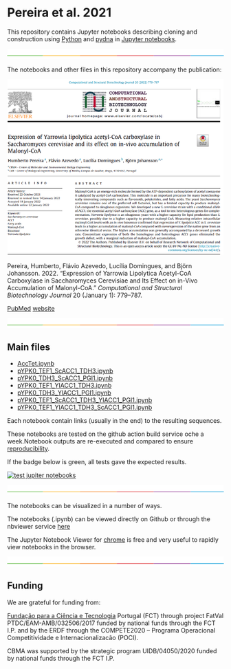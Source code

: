 # Pereira et al. 2021

This repository contains Jupyter notebooks describing cloning and construction using
[Python](https://www.python.org) and [pydna](https://github.com/BjornFJohansson/pydna) in
[Jupyter notebooks](https://jupyter.org).

![-----------------------------------------------------](accessory/line.png)


The notebooks and other files in this repository accompany the publication:

![abstract](accessory/abstract.png)

Pereira, Humberto, Flávio Azevedo, Lucília Domingues, and Björn Johansson. 2022. “Expression of Yarrowia Lipolytica Acetyl-CoA Carboxylase in Saccharomyces Cerevisiae and Its Effect on in-Vivo Accumulation of Malonyl-CoA.” *Computational and Structural Biotechnology Journal* 20 (January 1): 779–787.

[PubMed](tbd)
[website](https://www.sciencedirect.com/science/article/pii/S2001037022000277?via%3Dihub)


![-----------------------------------------------------](accessory/line.png)

## Main files

- [AccTet.ipynb](AccTet.ipynb)
- [pYPK0_TEF1_ScACC1_TDH3.ipynb](notebooks/pYPK0_TEF1_ScACC1_TDH3.ipynb)
- [pYPK0_TDH3_ScACC1_PGI1.ipynb](notebooks/pYPK0_TDH3_ScACC1_PGI1.ipynb)
- [pYPK0_TEF1_YlACC1_TDH3.ipynb](notebooks/pYPK0_TEF1_YlACC1_TDH3.ipynb)
- [pYPK0_TDH3_YlACC1_PGI1.ipynb](notebooks/pYPK0_TDH3_YlACC1_PGI1.ipynb)
- [pYPK0_TEF1_ScACC1_TDH3_YlACC1_PGI1.ipynb](notebooks/pYPK0_TEF1_ScACC1_TDH3_YlACC1_PGI1.ipynb)
- [pYPK0_TEF1_YlACC1_TDH3_ScACC1_PGI1.ipynb](notebooks/pYPK0_TEF1_YlACC1_TDH3_ScACC1_PGI1.ipynb)



Each notebook contain links (usually in the end) to the resulting sequences.

These notebooks are tested on the github action build service oche a week.Notebook outputs are
re-executed and compared to ensure [reproducibility](https://en.wikipedia.org/wiki/Replication_crisis).

If the badge below is green, all tests gave the expected results.

[![test jupiter notebooks](https://github.com/MetabolicEngineeringGroupCBMA/Pereira_et_al_2022/actions/workflows/test_notebooks_workflow.yml/badge.svg)](https://github.com/MetabolicEngineeringGroupCBMA/Pereira_et_al_2022/actions/workflows/test_notebooks_workflow.yml)

![-----------------------------------------------------](accessory/line.png)


The notebooks can be visualized in a number of ways.

The notebooks (.ipynb) can be viewed directly on Github or through the nbviewer service
[here](http://nbviewer.jupyter.org/github/MetabolicEngineeringGroupCBMA/Cunha_et_al_2017/blob/master/notebooks/acctet.ipynb)

The Jupyter Notebook Viewer for [chrome](https://chrome.google.com/webstore/detail/jupyter-notebook-viewer/ocabfdicbcamoonfhalkdojedklfcjmf?hl=en) is free and very useful to rapidly view notebooks in the browser.

![-----------------------------------------------------](accessory/line.png)


## Funding

We are grateful for funding from:

[Fundação para a Ciência e Tecnologia](https://www.fct.pt) Portugal (FCT) through project
FatVal PTDC/EAM-AMB/032506/2017 funded by national funds through the FCT I.P.
and by the ERDF through the COMPETE2020 – Programa Operacional Competitividade e Internacionalizacão (POCI).


CBMA was supported by the strategic program UIDB/04050/2020 funded by national funds through the FCT I.P.
